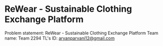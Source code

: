 # ReWear - Sustainable Clothing Exchange Platform

Problem statement: ReWear - Sustainable Clothing Exchange Platform
Team name: Team 2294
TL's ID: aryanparvani12@gmail.com
